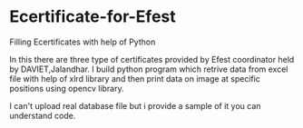 # Ecertificate-for-Efest
Filling Ecertificates with help of Python 

In this there are three type of certificates provided by Efest coordinator held by DAVIET,Jalandhar.
I build python program which retrive data from excel file with help of xlrd library and then print data on image at specific positions using opencv library.

I can't upload real database file but i provide a sample of it you can understand code.
